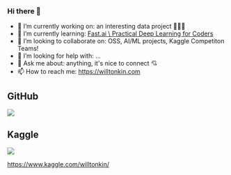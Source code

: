 ### Hi there 👋

<!--
**willtonkin/willtonkin** is a ✨ _special_ ✨ repository because its `README.md` (this file) appears on your GitHub profile.
-->

- 🔭 I’m currently working on: an interesting data project 🤫👨‍💻
- 🌱 I’m currently learning: [Fast.ai \ Practical Deep Learning for Coders](https://course.fast.ai/)
- 👯 I’m looking to collaborate on: OSS, AI/ML projects, Kaggle Competiton Teams!
- 🤔 I’m looking for help with: ...
- 💬 Ask me about: anything, it's nice to connect 💘
- 📫 How to reach me: https://willtonkin.com

## GitHub

![](https://github-readme-stats.vercel.app/api?username=willtonkin&count_private=true&show_icons=true&theme=transparent)

## Kaggle

![](https://kaggle-card.chienhsiang-hung.eu.org/api/svg?willtonkin)
<!-- care of https://github.com/chienhsiang-hung/kaggle-profile-summary-card -->
https://www.kaggle.com/willtonkin/
